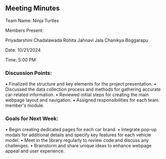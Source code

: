 ## Meeting Minutes

Team Name: Ninja Turtles

Members Present:

Priyadarshini Chadalawada
Rohita Jahnavi Jala
Chanikya Boggarapu

Date: 10/21/2024

Time: 5:00 PM

### Discussion Points:

•	Finalized the structure and key elements for the project presentation.
•	Discussed the data collection process and methods for gathering accurate car-related information.
•	Reviewed initial steps for creating the main webpage layout and navigation.
•	Assigned responsibilities for each team member's module.

### Goals for Next Week:
•	Begin creating dedicated pages for each car brand.
•	Integrate pop-up modals for additional details and specify key features for each vehicle model.
•	Meet in the library regularly to review code and discuss any challenges.
•	Brainstorm and share unique ideas to enhance webpage appeal and user experience.